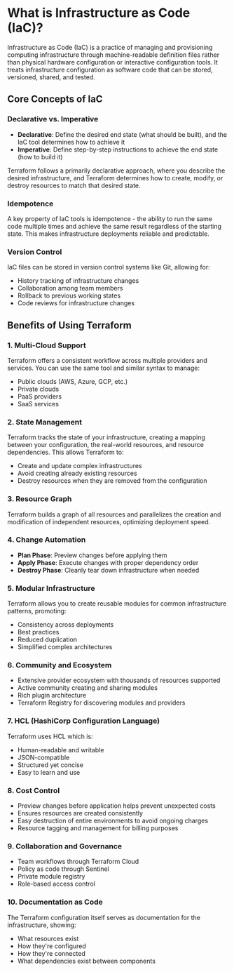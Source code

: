 # What is Infrastructure as Code (IaC)?

Infrastructure as Code (IaC) is a practice of managing and provisioning computing infrastructure through machine-readable definition files rather than physical hardware configuration or interactive configuration tools. It treats infrastructure configuration as software code that can be stored, versioned, shared, and tested.

## Core Concepts of IaC

### Declarative vs. Imperative

- **Declarative**: Define the desired end state (what should be built), and the IaC tool determines how to achieve it
- **Imperative**: Define step-by-step instructions to achieve the end state (how to build it)

Terraform follows a primarily declarative approach, where you describe the desired infrastructure, and Terraform determines how to create, modify, or destroy resources to match that desired state.

### Idempotence

A key property of IaC tools is idempotence - the ability to run the same code multiple times and achieve the same result regardless of the starting state. This makes infrastructure deployments reliable and predictable.

### Version Control

IaC files can be stored in version control systems like Git, allowing for:
- History tracking of infrastructure changes
- Collaboration among team members
- Rollback to previous working states
- Code reviews for infrastructure changes

## Benefits of Using Terraform

### 1. Multi-Cloud Support

Terraform offers a consistent workflow across multiple providers and services. You can use the same tool and similar syntax to manage:
- Public clouds (AWS, Azure, GCP, etc.)
- Private clouds
- PaaS providers
- SaaS services

### 2. State Management

Terraform tracks the state of your infrastructure, creating a mapping between your configuration, the real-world resources, and resource dependencies. This allows Terraform to:
- Create and update complex infrastructures
- Avoid creating already existing resources
- Destroy resources when they are removed from the configuration

### 3. Resource Graph

Terraform builds a graph of all resources and parallelizes the creation and modification of independent resources, optimizing deployment speed.

### 4. Change Automation

- **Plan Phase**: Preview changes before applying them
- **Apply Phase**: Execute changes with proper dependency order
- **Destroy Phase**: Cleanly tear down infrastructure when needed

### 5. Modular Infrastructure

Terraform allows you to create reusable modules for common infrastructure patterns, promoting:
- Consistency across deployments
- Best practices
- Reduced duplication
- Simplified complex architectures

### 6. Community and Ecosystem

- Extensive provider ecosystem with thousands of resources supported
- Active community creating and sharing modules
- Rich plugin architecture
- Terraform Registry for discovering modules and providers

### 7. HCL (HashiCorp Configuration Language)

Terraform uses HCL which is:
- Human-readable and writable
- JSON-compatible
- Structured yet concise
- Easy to learn and use

### 8. Cost Control

- Preview changes before application helps prevent unexpected costs
- Ensures resources are created consistently
- Easy destruction of entire environments to avoid ongoing charges
- Resource tagging and management for billing purposes

### 9. Collaboration and Governance

- Team workflows through Terraform Cloud
- Policy as code through Sentinel
- Private module registry
- Role-based access control

### 10. Documentation as Code

The Terraform configuration itself serves as documentation for the infrastructure, showing:
- What resources exist
- How they're configured
- How they're connected
- What dependencies exist between components